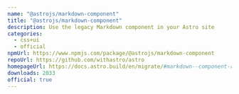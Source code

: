 ```yaml
---
name: "@astrojs/markdown-component"
title: "@astrojs/markdown-component"
description: Use the legacy Markdown component in your Astro site
categories:
  - css+ui
  - official
npmUrl: https://www.npmjs.com/package/@astrojs/markdown-component
repoUrl: https://github.com/withastro/astro
homepageUrl: https://docs.astro.build/en/migrate/#markdown--component-removed
downloads: 2033
official: true
---
```

